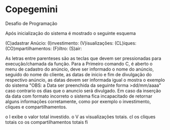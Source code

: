 # Copegemini
Desafio de Programação

Após inicialização do sistema é mostrado o seguinte esquema

(C)adastrar Anúcio: 
(I)nvestimento: 
(V)isualizações: 
(CL)iques: 
(CO)mpartilhamentos: 
(F)iltro: 
(S)air:

As letras entre parenteses são as teclas que devem ser pressionadas para execução/chamada da função.
Para a Primeiro comando C, é aberto o menu de cadastro do anúncio, deve ser informado o nome do anúncio, seguido do nome do cliente, as datas de inicio e fim de divulgação do respectivo anúncio, as datas devem ser informada igual o mostra o exemplo do sistema "OBS: a Data ser preenchida da seguinte forma >dd/mm/aaaa" caso contrario os dias que o anuncio será divulgado.
Em caso da inserção da data com formato incorreto o sistema fica incapacitado de retornar alguns informações corretamente, como por exemplo o investimento, cliques e compartilhamentos.

o I exibe o valor total investido.
o V as visualizações totais.
cl os cliques totais 
co os compartilhamentos totais
fi
